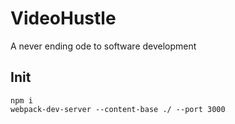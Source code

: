 # VideoHustle
A never ending ode to software development

## Init
```
npm i
webpack-dev-server --content-base ./ --port 3000
```